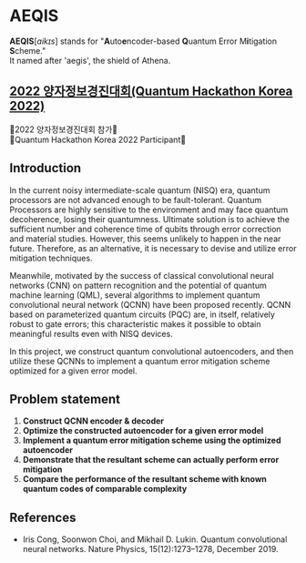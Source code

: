 # AEQIS
**AEQIS**[*aikɪs*] stands for "**A**uto**e**ncoder-based **Q**uantum Error M**i**tigation **S**cheme."  
It named after 'aegis', the shield of Athena.

## [2022 양자정보경진대회(Quantum Hackathon Korea 2022)](https://github.com/qiskit-community/quantum-hackathon-korea-22)
🎉2022 양자정보경진대회 참가🎉  
🎉Quantum Hackathon Korea 2022 Participant🎉

## Introduction
In the current noisy intermediate-scale quantum (NISQ) era, quantum processors are not advanced enough to be fault-tolerant. Quantum Processors are highly sensitive to the environment and may face quantum decoherence, losing their quantumness. Ultimate solution is to achieve the sufficient number and coherence time of qubits through error correction and material studies. However, this seems unlikely to happen in the near future. Therefore, as an alternative, it is necessary to devise and utilize error mitigation techniques.

Meanwhile, motivated by the success of classical convolutional neural networks (CNN) on pattern recognition and the potential of quantum machine learning (QML), several algorithms to implement quantum convolutional neural network (QCNN) have been proposed recently. QCNN based on parameterized quantum circuits (PQC) are, in itself, relatively robust to gate errors; this characteristic makes it possible to obtain meaningful results even with NISQ devices.

In this project, we construct quantum convolutional autoencoders, and then utilize these QCNNs to implement a quantum error mitigation scheme optimized for a given error model.

## Problem statement
1. **Construct QCNN encoder & decoder**
2. **Optimize the constructed autoencoder for a given error model**
3. **Implement a quantum error mitigation scheme using the optimized autoencoder**
4. **Demonstrate that the resultant scheme can actually perform error mitigation**
5. **Compare the performance of the resultant scheme with known quantum codes of
comparable complexity**

## References
- Iris Cong, Soonwon Choi, and Mikhail D. Lukin. Quantum convolutional neural networks. Nature Physics, 15(12):1273–1278, December 2019.

